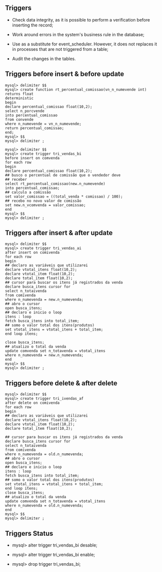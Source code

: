 ## Triggers

* Check data integrity, as it is possible to perform a verification before inserting the record;

* Work around errors in the system's business rule in the database;

* Use as a substitute for event_scheduler. However, it does not replaces it in processes that are not triggered from a table;

* Audit the changes in the tables.

## Triggers before insert & before update

```
mysql> delimiter $$
mysql> create function rt_percentual_comissao(vn_n_numevende int)
returns float
deterministic
begin
declare percentual_comissao float(10,2);
select n_porcvende
into percentual_comissao
from convende
where n_numevende = vn_n_numevende;
return percentual_comissao;
end;
mysql> $$
mysql> delimiter ;

mysql> delimiter $$
mysql> create trigger tri_vendas_bi
before insert on comvenda
for each row
begin
declare percentual_comissao float(10,2);
## busco o percentual de comissão que o vendedor deve
## receber
select rt_percentual_comissao(new.n_numevende)
into percentual_comissao;
## calculo a comissão
set valor_comissao = ((total_venda * comissao) / 100);
## recebo no novo valor de comissão
set new.n_vcomvenda = valor_comissao;
end
mysql> $$
mysql> delimiter ;
```

## Triggers after insert & after update

```
mysql> delimiter $$
mysql> create trigger tri_vendas_ai
after insert on comivenda
for each row
begin
## declaro as variáveis que utilizarei
declare vtotal_itens float(10,2);
declare vtotal_item float(10,2);
declare total_item float(10,2);
## cursor para buscar os itens já registrados da venda
declare busca_itens cursor for
select n_totaivenda
from comivenda
where n_numevenda = new.n_numevenda;
## abro o cursor
open busca_itens;
## declaro e inicio o loop
itens : loop
fetch busca_itens into total_item;
## somo o valor total dos itens(produtos)
set vtotal_itens = vtotal_itens + total_item;
end loop itens;

close busca_itens;
## atualizo o total da venda
update comvenda set n_totavenda = vtotal_itens
where n_numevenda = new.n_numevenda;
end
mysql> $$
mysql> delimiter ;
```

## Triggers before delete & after delete

```
mysql> delimiter $$
mysql> create trigger tri_ivendas_af
after delete on comivenda
for each row
begin
## declaro as variáveis que utilizarei
declare vtotal_itens float(10,2);
declare vtotal_item float(10,2);
declare total_item float(10,2);

## cursor para buscar os itens já registrados da venda
declare busca_itens cursor for
select n_totaivenda
from comivenda
where n_numevenda = old.n_numevenda;
## abro o cursor
open busca_itens;
## declaro e inicio o loop
itens : loop
fetch busca_itens into total_item;
## somo o valor total dos itens(produtos)
set vtotal_itens = vtotal_itens + total_item;
end loop itens;
close busca_itens;
## atualizo o total da venda
update comvenda set n_totavenda = vtotal_itens
where n_numevenda = old.n_numevenda;
end
mysql> $$
mysql> delimiter ;
```

## Triggers Status

* mysql> alter trigger tri_vendas_bi desable;

* mysql> alter trigger tri_vendas_bi enable;

* mysql> drop trigger tri_vendas_bi;